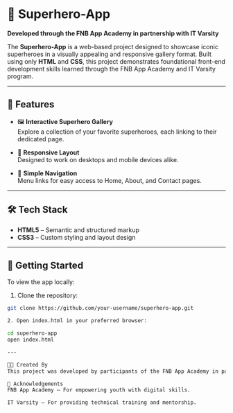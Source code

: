 # 🦸 Superhero-App

**Developed through the FNB App Academy in partnership with IT Varsity**

The **Superhero-App** is a web-based project designed to showcase iconic superheroes in a visually appealing and responsive gallery format. Built using only **HTML** and **CSS**, this project demonstrates foundational front-end development skills learned through the FNB App Academy and IT Varsity program.

---

## 🌟 Features

- 🖼️ **Interactive Superhero Gallery**  
  Explore a collection of your favorite superheroes, each linking to their dedicated page.

- 📱 **Responsive Layout**  
  Designed to work on desktops and mobile devices alike.

- 🔗 **Simple Navigation**  
  Menu links for easy access to Home, About, and Contact pages.

---

## 🛠️ Tech Stack

- **HTML5** – Semantic and structured markup
- **CSS3** – Custom styling and layout design

---


## 🚀 Getting Started

To view the app locally:

1. Clone the repository:

```bash
git clone https://github.com/your-username/superhero-app.git

2. Open index.html in your preferred browser:

cd superhero-app
open index.html

---

👨‍🎓 Created By
This project was developed by participants of the FNB App Academy in partnership with IT Varsity, as a demonstration of core web development skills.

🙌 Acknowledgements
FNB App Academy – For empowering youth with digital skills.

IT Varsity – For providing technical training and mentorship.

